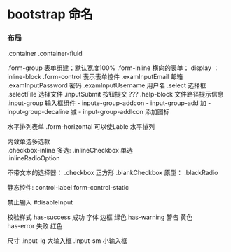 # bootstrap 命名
### 布局
.container
.container-fluid

.form-group         表单组建；默认宽度100%
.form-inline        横向的表单；  display ：inline-block
.form-control       表示表单控件
.examInputEmail     邮箱
.examInputPassword  密码
.examInputUsername  用户名
.select             选择框
.selectFile         选择文件
.inputSubmit        按钮提交    ???
.help-block         文件路径提示信息
.input-group        输入框组件
    -   inpute-group-addcon
    -   input-group-add         加
    -   input-group-decaline    减
    -   input-group-addIcon     添加图标

水平排列表单
.form-horizontal    可以使Lable 水平排列

内敛单选多选款   
    .checkbox-inline
多选:
    .inlineCheckbox
单选    
    .inlineRadioOption

不带文本的选择器：  .checkbox
正方形  .blankCheckbox
原型：  .blackRadio

静态控件:
control-label
form-control-static

禁止输入    #disableInput

校验样式
has-success     成功    字体    边框    绿色
has-warning     警告    黄色    
has-error       失败    红色

尺寸
 .input-lg 大输入框
 .input-sm 小输入框